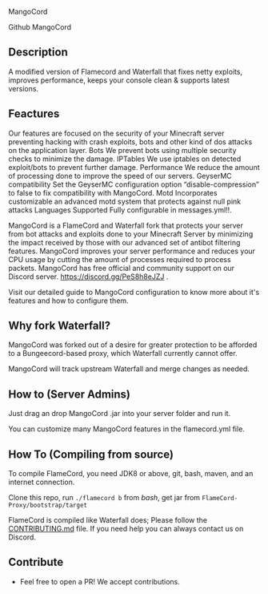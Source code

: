 MangoCord

Github MangoCord

## Description
A modified version of Flamecord and Waterfall that fixes netty exploits, improves performance, keeps your console clean & supports latest versions.

## Feactures
Our features are focused on the security of your Minecraft server preventing hacking with crash exploits, bots and other kind of dos attacks on the application layer.
Bots
We prevent bots using multiple security checks to minimize the damage.
IPTables
We use iptables on detected exploit/bots to prevent further damage.
Performance
We reduce the amount of processing done to improve the speed of our servers.
GeyserMC compatibility
Set the GeyserMC configuration option “disable-compression” to false to fix compatibility with MangoCord.
Motd
Incorporates customizable an advanced motd system that protects against null pink attacks
Languages Supported
Fully configurable in messages.yml!!.


MangoCord is a FlameCord and Waterfall fork that protects your server from bot attacks and exploits done to your Minecraft Server by minimizing the impact received by those with our advanced set of antibot filtering features. MangoCord improves your server performance and reduces your CPU usage by cutting the amount of processes required to process packets. MangoCord has free official and community support on our Discord server. https://discord.gg/PeS8h8eJZJ .

Visit our detailed guide to MangoCord configuration to know more about it's features and how to configure them.

## Why fork Waterfall?

MangoCord  was forked out of a desire for greater protection to be afforded to a Bungeecord-based proxy, which Waterfall currently cannot offer.

MangoCord  will track upstream Waterfall and merge changes as needed.

## How to (Server Admins)

Just drag an drop MangoCord .jar into your server folder and run it.

You can customize many MangoCord  features in the flamecord.yml file.

## How To (Compiling from source)

To compile FlameCord, you need JDK8 or above, git, bash, maven, and an internet connection.

Clone this repo, run `./flamecord b` from *bash*, get jar from `FlameCord-Proxy/bootstrap/target`

FlameCord is compiled like Waterfall does; Please follow the [CONTRIBUTING.md](https://github.com/2lstudios-mc/FlameCord/blob/master/CONTRIBUTING.md) file. If you need help you can always contact us on Discord.

## Contribute

* Feel free to open a PR! We accept contributions.
